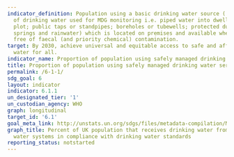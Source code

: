 ```yaml
---
indicator_definition: Population using a basic drinking water source ('improved' sources
  of drinking water used for MDG monitoring i.e. piped water into dwelling, yard or
  plot; public taps or standpipes; boreholes or tubewells; protected dug wells; protected
  springs and rainwater) which is located on premises and available when needed and
  free of faecal (and priority chemical) contamination.
target: By 2030, achieve universal and equitable access to safe and affordable drinking
  water for all.
indicator_name: Proportion of population using safely managed drinking water services
title: Proportion of population using safely managed drinking water services
permalink: /6-1-1/
sdg_goal: 6
layout: indicator
indicator: 6.1.1
un_designated_tier: '1'
un_custodian_agency: WHO
graph: longitudinal
target_id: '6.1'
goal_meta_link: http://unstats.un.org/sdgs/files/metadata-compilation/Metadata-Goal-6.pdf
graph_title: Percent of UK population that receives drinking water from community
  water systems in compliance with drinking water standards
reporting_status: notstarted
---
```

